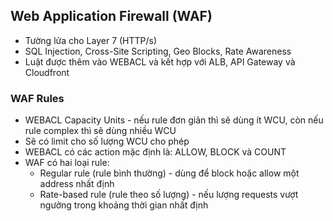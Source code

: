 ## Web Application Firewall (WAF)
- Tường lửa cho Layer 7 (HTTP/s)
- SQL Injection, Cross-Site Scripting, Geo Blocks, Rate Awareness
- Luật được thêm vào WEBACL và kết hợp với ALB, API Gateway và Cloudfront


### WAF Rules
- WEBACL Capacity Units - nếu rule đơn giản thì sẽ dùng ít WCU, còn nếu rule complex thì sẽ dùng nhiều WCU
- Sẽ có limit cho số lượng WCU cho phép
- WEBACL có các action mặc định là: ALLOW, BLOCK và COUNT
- WAF có hai loại rule:
    + Regular rule (rule bình thường) - dùng để block hoặc allow một address nhất định 
    + Rate-based rule (rule theo số lượng) - nếu lượng requests vượt ngưởng trong khoảng thời gian nhất định

